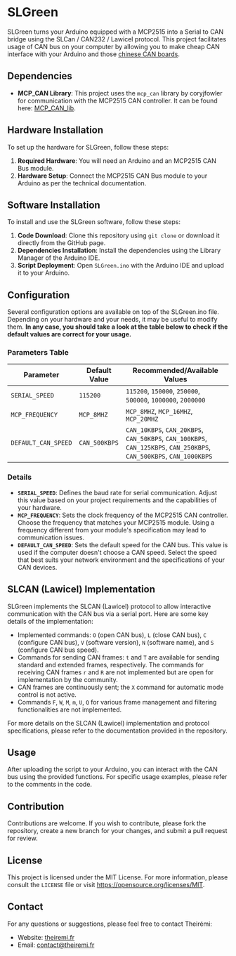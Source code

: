 # SLGreen

SLGreen turns your Arduino equipped with a MCP2515 into a Serial to CAN bridge using the SLCan / CAN232 / Lawicel protocol.
This project facilitates usage of CAN bus on your computer by allowing you to make cheap CAN interface with your Arduino and those [chinese CAN boards](https://www.aliexpress.com/w/wholesale-MCP2515-arduino.html).

## Dependencies
- **MCP_CAN Library**: This project uses the `mcp_can` library by coryjfowler for communication with the MCP2515 CAN controller. It can be found here: [MCP_CAN_lib](https://github.com/coryjfowler/MCP_CAN_lib).

## Hardware Installation
To set up the hardware for SLGreen, follow these steps:

1. **Required Hardware**: You will need an Arduino and an MCP2515 CAN Bus module.
2. **Hardware Setup**: Connect the MCP2515 CAN Bus module to your Arduino as per the technical documentation.

## Software Installation
To install and use the SLGreen software, follow these steps:

1. **Code Download**: Clone this repository using `git clone` or download it directly from the GitHub page.
2. **Dependencies Installation**: Install the dependencies using the Library Manager of the Arduino IDE.
3. **Script Deployment**: Open `SLGreen.ino` with the Arduino IDE and upload it to your Arduino.



## Configuration
Several configuration options are available on top of the SLGreen.ino file.
Depending on your hardware and your needs, it may be useful to modify them.
**In any case, you should take a look at the table below to check if the default values are correct for your usage.**

### Parameters Table

| Parameter           | Default Value     | Recommended/Available Values                                      |
|---------------------|-------------------|-------------------------------------------------------------------|
| `SERIAL_SPEED`      | `115200`          | `115200`, `150000`, `250000`, `500000`, `1000000`, `2000000`      |
| `MCP_FREQUENCY`     | `MCP_8MHZ`        | `MCP_8MHZ`, `MCP_16MHZ`, `MCP_20MHZ`                              |
| `DEFAULT_CAN_SPEED` | `CAN_500KBPS`     | `CAN_10KBPS`, `CAN_20KBPS`, `CAN_50KBPS`, `CAN_100KBPS`, `CAN_125KBPS`, `CAN_250KBPS`, `CAN_500KBPS`, `CAN_1000KBPS` |

### Details

- **`SERIAL_SPEED`**: Defines the baud rate for serial communication. Adjust this value based on your project requirements and the capabilities of your hardware.
- **`MCP_FREQUENCY`**: Sets the clock frequency of the MCP2515 CAN controller. Choose the frequency that matches your MCP2515 module. Using a frequency different from your module's specification may lead to communication issues.
- **`DEFAULT_CAN_SPEED`**: Sets the default speed for the CAN bus. This value is used if the computer doesn't choose a CAN speed. Select the speed that best suits your network environment and the specifications of your CAN devices.


## SLCAN (Lawicel) Implementation
SLGreen implements the SLCAN (Lawicel) protocol to allow interactive communication with the CAN bus via a serial port. Here are some key details of the implementation:
- Implemented commands: `O` (open CAN bus), `L` (close CAN bus), `C` (configure CAN bus), `V` (software version), `N` (software name), and `S` (configure CAN bus speed).
- Commands for sending CAN frames: `t` and `T` are available for sending standard and extended frames, respectively. The commands for receiving CAN frames `r` and `R` are not implemented but are open for implementation by the community.
- CAN frames are continuously sent; the `X` command for automatic mode control is not active.
- Commands `F`, `W`, `M`, `m`, `U`, `Q` for various frame management and filtering functionalities are not implemented.

For more details on the SLCAN (Lawicel) implementation and protocol specifications, please refer to the documentation provided in the repository.

## Usage
After uploading the script to your Arduino, you can interact with the CAN bus using the provided functions. For specific usage examples, please refer to the comments in the code.

## Contribution
Contributions are welcome. If you wish to contribute, please fork the repository, create a new branch for your changes, and submit a pull request for review.

## License
This project is licensed under the MIT License. For more information, please consult the `LICENSE` file or visit https://opensource.org/licenses/MIT.

## Contact
For any questions or suggestions, please feel free to contact Theirémi:
- Website: [theiremi.fr](https://www.theiremi.fr/#contact)
- Email: [contact@theiremi.fr](mailto:contact@theiremi.fr)